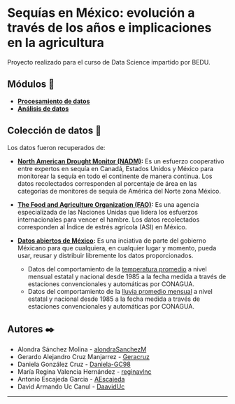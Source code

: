 # Sequías en México: evolución a través de los años e implicaciones en la agricultura

Proyecto realizado para el curso de Data Science impartido por BEDU.

## Módulos 📖
* **[Procesamiento de datos](./Procesamiento%20de%20datos%20con%20Python)**
* **[Análisis de datos](./Análisis%20de%20datos%20con%20Python)**

## Colección de datos :pencil:
Los datos fueron recuperados de: 

* **[North American Drought Monitor (NADM)](https://droughtmonitor.unl.edu/NADM/Statistics.aspx):** Es un esfuerzo cooperativo entre expertos en sequía en Canadá, Estados Unidos y México para monitorear la sequía en todo el continente de manera continua. Los datos recolectados corresponden al porcentaje de área en las categorías de monitores de sequía de América del Norte zona México. 

* **[The Food and Agriculture Organization (FAO)](http://www.fao.org/giews/earthobservation/country/index.jsp?code=MEX):** Es una agencia especializada de las Naciones Unidas que lidera los esfuerzos internacionales para vencer el hambre. Los datos recolectados corresponden al Índice de estrés agrícola (ASI) en México. 

* **[Datos abiertos de México](https://datos.gob.mx):** Es una inciativa de parte del gobierno Méxicano para que cualquiera, en cualquier lugar y momento, pueda usar, reusar y distribuir libremente los datos proporcionados. 
  * Datos del comportamiento de la [temperatura promedio](https://datos.gob.mx/busca/dataset/temperatura-promedio-excel)  a nivel mensual estatal y nacional desde 1985 a la fecha medida a través de estaciones convencionales y automáticas por CONAGUA.
  * Datos del comportamiento de la [lluvia promedio mensual](https://datos.gob.mx/busca/dataset/precipitacion) a nivel estatal y nacional desde 1985 a la fecha medida a través de estaciones convencionales y automáticas por CONAGUA. 

## Autores ✒️

* Alondra	Sánchez Molina - [alondraSanchezM](https://github.com/alondraSanchezM)
* Gerardo Alejandro	Cruz Manjarrez - [Geracruz](https://github.com/Geracruz)
* Daniela	González Cruz - [Daniela-GC98](https://github.com/Daniela-GC98)
* María Regina Valencia Hernández - [reginavlnc](https://github.com/reginavlnc)
* Antonio	Escajeda Garcia - [AEscajeda](https://github.com/AEscajeda)
* David Armando	Uc Canul - [DaavidUc](https://github.com/DaavidUc)
***